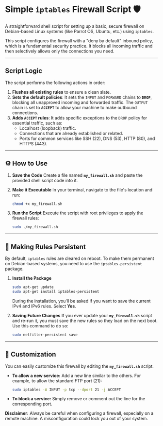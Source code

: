 # Simple `iptables` Firewall Script 🛡️

A straightforward shell script for setting up a basic, secure firewall on Debian-based Linux systems (like Parrot OS, Ubuntu, etc.) using `iptables`.

This script configures the firewall with a "deny by default" inbound policy, which is a fundamental security practice. It blocks all incoming traffic and then selectively allows only the connections you need.

---

## Script Logic

The script performs the following actions in order:
1.  **Flushes all existing rules** to ensure a clean slate.
2.  **Sets the default policies**: It sets the `INPUT` and `FORWARD` chains to **`DROP`**, blocking all unapproved incoming and forwarded traffic. The `OUTPUT` chain is set to **`ACCEPT`** to allow your machine to make outbound connections.
3.  **Adds `ACCEPT` rules**: It adds specific exceptions to the `DROP` policy for essential traffic, such as:
    * Localhost (loopback) traffic.
    * Connections that are already established or related.
    * Ports for common services like SSH (22), DNS (53), HTTP (80), and HTTPS (443).

---

## ⚙️ How to Use

1.  **Save the Code**
    Create a file named **`my_firewall.sh`** and paste the provided shell script code into it.

2.  **Make it Executable**
    In your terminal, navigate to the file's location and run:
    ```bash
    chmod +x my_firewall.sh
    ```

3.  **Run the Script**
    Execute the script with root privileges to apply the firewall rules:
    ```bash
    sudo ./my_firewall.sh
    ```

---

## 💾 Making Rules Persistent

By default, `iptables` rules are cleared on reboot. To make them permanent on Debian-based systems, you need to use the `iptables-persistent` package.

1.  **Install the Package**
    ```bash
    sudo apt-get update
    sudo apt-get install iptables-persistent
    ```
    During the installation, you'll be asked if you want to save the current IPv4 and IPv6 rules. Select **Yes**.

2.  **Saving Future Changes**
    If you ever update your **`my_firewall.sh`** script and re-run it, you must save the new rules so they load on the next boot. Use this command to do so:
    ```bash
    sudo netfilter-persistent save
    ```

---

## 🔧 Customization

You can easily customize this firewall by editing the **`my_firewall.sh`** script.

* **To allow a new service:** Add a new line similar to the others. For example, to allow the standard FTP port (21):
    ```bash
    sudo iptables -A INPUT -p tcp --dport 21 -j ACCEPT
    ```
* **To block a service:** Simply remove or comment out the line for the corresponding port.

**Disclaimer:** Always be careful when configuring a firewall, especially on a remote machine. A misconfiguration could lock you out of your system.
